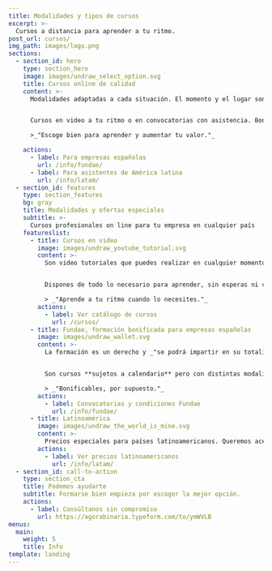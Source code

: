 ```yaml
---
title: Modalidades y tipos de cursos
excerpt: >-
  Cursos a distancia para aprender a tu ritmo.
post_url: cursos/
img_path: images/logo.png
sections:
  - section_id: hero
    type: section_hero
    image: images/undraw_select_option.svg
    title: Cursos online de calidad
    content: >-
      Modalidades adaptadas a cada situación. El momento y el lugar son una opción que escoges tú.


      Cursos en video a tu ritmo o en convocatorias con asistencia. Bonificables en España o con precios especiales para América.

      >_"Escoge bien para aprender y aumentar tu valor."_

    actions:
      - label: Para empresas españolas
        url: /info/fundae/
      - label: Para asistentes de América latina
        url: /info/latam/
  - section_id: features
    type: section_features
    bg: gray
    title: Modalidades y ofertas especiales
    subtitle: >-
      Cursos profesionales on line para tu empresa en cualquier país
    featureslist:
      - title: Cursos en video
        image: images/undraw_youtube_tutorial.svg
        content: >-
          Son video tutoriales que puedes realizar en cualquier momento. Pensados para optimizar tu tiempo y tu dinero.


          Dispones de todo lo necesario para aprender, sin esperas ni condiciones.

          > _"Aprende a tu ritmo cuando lo necesites."_
        actions:
          - label: Ver catálogo de cursos
            url: /cursos/
      - title: Fundae, formación bonificada para empresas españolas
        image: images/undraw_wallet.svg
        content: >-
          La formación es un derecho y _"se podrá impartir en su totalidad mediante «aula virtual», considerándose en todo caso como formación presencial"_ **BOE 17/04**


          Son cursos **sujetos a calendario** pero con distintas modalidades adaptables.

          > _"Bonificables, por supuesto."_
        actions:
          - label: Convocatorias y condiciones Fundae
            url: /info/fundae/
      - title: Latinoamérica
        image: images/undraw_the_world_is_mine.svg
        content: >-
          Precios especiales para países latinoamericanos. Queremos acercar **el derecho a la formación** a todos los participantes de América Latina.
        actions:
          - label: Ver precios latinoamericanos
            url: /info/latam/
  - section_id: call-to-action
    type: section_cta
    title: Podemos ayudarte
    subtitle: Formarse bien empieza por escoger la mejor opción.
    actions:
      - label: Consúltanos sin compromiso
        url: https://agorabinaria.typeform.com/to/ymWVLB
menus:
  main:
    weight: 5
    title: Info
template: landing
---
```

